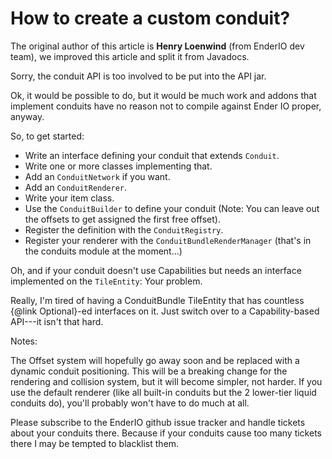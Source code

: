 # How to create a custom conduit?

The original author of this article is **Henry Loenwind** (from EnderIO dev team), 
we improved this article and split it from Javadocs.

Sorry, the conduit API is too involved to be put into the API jar.

Ok, it would be possible to do, but it would be much work and addons that implement conduits have no reason not to
compile against Ender IO proper, anyway.

So, to get started:
- Write an interface defining your conduit that extends `Conduit`.
- Write one or more classes implementing that.
- Add an `ConduitNetwork` if you want.
- Add an `ConduitRenderer`.
- Write your item class.
- Use the `ConduitBuilder` to define your conduit (Note: You can leave out the offsets to get assigned the first free offset).
- Register the definition with the `ConduitRegistry`.
- Register your renderer with the `ConduitBundleRenderManager` (that's in the conduits module at the moment...)

Oh, and if your conduit doesn't use Capabilities but needs an interface implemented on the `TileEntity`: Your problem.

Really, I'm tired of having a ConduitBundle TileEntity that has countless {@link Optional}-ed interfaces on it. Just
switch over to a Capability-based API---it isn't that hard.

Notes:

The Offset system will hopefully go away soon and be replaced with a dynamic conduit positioning. This will be a
breaking change for the rendering and
collision system, but it will become simpler, not harder. If you use the default renderer (like all built-in conduits
but the 2 lower-tier liquid conduits
do), you'll probably won't have to do much at all.
<p>
Please subscribe to the EnderIO github issue tracker and handle tickets about your conduits there. Because if your
conduits cause too many tickets there I may be tempted to blacklist them.

